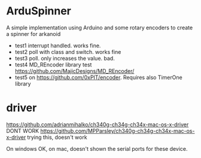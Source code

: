 # ArduSpinner
A simple implementation using Arduino and some rotary encoders to create a spinner for arkanoid

* test1 interrupt handled. works fine.
* test2 poll with class and switch. works fine
* test3 poll. only increases the value. bad.
* test4 MD_REncoder library test https://github.com/MajicDesigns/MD_REncoder/
* test5 on https://github.com/0xPIT/encoder. Requires also TimerOne library
# driver

https://github.com/adrianmihalko/ch340g-ch34g-ch34x-mac-os-x-driver DONT WORK
https://github.com/MPParsley/ch340g-ch34g-ch34x-mac-os-x-driver trying this, doesn't work

On windows OK, on mac, doesn't shown the serial ports for these device.

